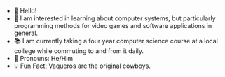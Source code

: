 - 👋 Hello!
- 🧠 I am interested in learning about computer systems, but particularly programming methods for video games and software applications  in general.
- 📚 I am currently taking a four year computer science course at a local college while commuting to and from it daily.
- 🤠 Pronouns: He/Him
- 💡 Fun Fact: Vaqueros are the original cowboys.

<!---
10PAM/10PAM is a ✨ special ✨ repository because its `README.md` (this file) appears on your GitHub profile.
You can click the Preview link to take a look at your changes.
--->
